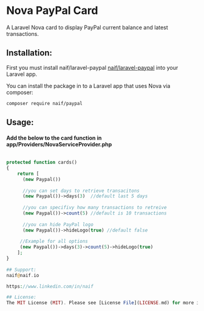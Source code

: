# Nova PayPal Card

A Laravel Nova card to display PayPal current balance and latest transactions.

## Installation:
First you must install naif/laravel-paypal [naif/laravel-paypal](https://github.com/naifalshaye/laravel-paypal) into your Laravel app.

You can install the package in to a Laravel app that uses Nova via composer:

```bash
composer require naif/paypal
```

## Usage:
<h4>Add the below to the card function in app/Providers/NovaServiceProvider.php</h4>

```php

protected function cards()
{
    return [
      (new Paypal())
      
      //you can set days to retrieve transacitons
      (new Paypal())->days(3)  //default last 5 days
      
      //you can specifivy how many transactions to retreive
      (new Paypal())->count(5) //default is 10 transactions
      
      //you can hide PayPal logo
      (new Paypal())->hideLogo(true) //default false
      
     //Example for all options
     (new Paypal())->days(3)->count(5)->hideLogo(true)
    ];
}
  
## Support:
naif@naif.io

https://www.linkedin.com/in/naif

## License:
The MIT License (MIT). Please see [License File](LICENSE.md) for more information.
